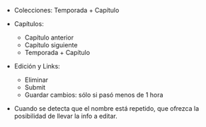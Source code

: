- Colecciones: Temporada + Capítulo
- Capítulos:
	- Capítulo anterior
	- Capítulo siguiente
	- Temporada + Capítulo

- Edición y Links:
	- Eliminar
	- Submit
	- Guardar cambios: sólo si pasó menos de 1 hora
- Cuando se detecta que el nombre está repetido, que ofrezca la posibilidad de llevar la info a editar.

